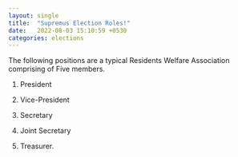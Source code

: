 ```yaml
---
layout: single
title:  "Supremus Election Roles!"
date:   2022-08-03 15:10:59 +0530
categories: elections
---
```

The following positions are a typical Residents Welfare Association comprising of Five members.

1. President

2. Vice-President

3. Secretary

4. Joint Secretary

5. Treasurer.
